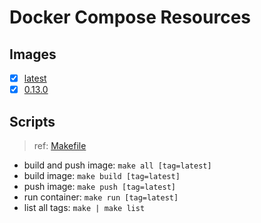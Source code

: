 # Docker Compose Resources

## Images

- [x] [latest](./latest/Dockerfile)
- [x] [0.13.0](./0.13.0/Dockerfile)

## Scripts

>ref: [Makefile](./Makefile)

- build and push image: `make all [tag=latest]`
- build image: `make build [tag=latest]`
- push image: `make push [tag=latest]`
- run container: `make run [tag=latest]`
- list all tags: `make | make list`
